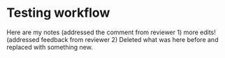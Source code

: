 # Testing workflow

Here are my notes
(addressed the comment from reviewer 1)
more edits!
(addressed feedback from reviewer 2)
Deleted what was here before and replaced with something new.
